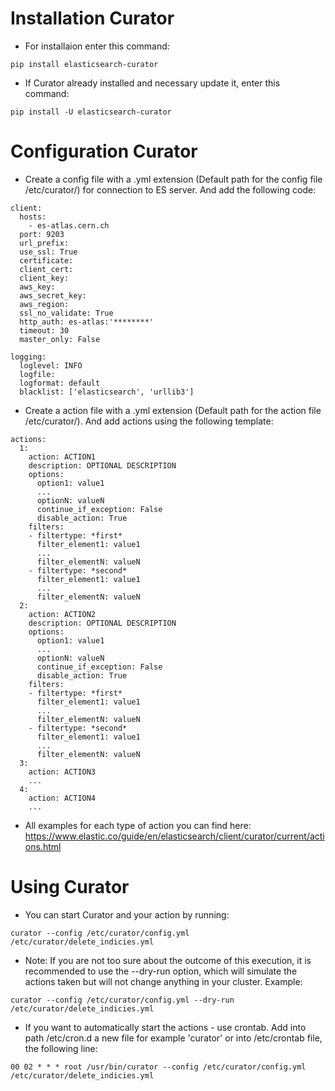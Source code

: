 # Installation Curator
* For installaion enter this command:
```
pip install elasticsearch-curator
```
* If Curator already installed and necessary update it, enter this command:
```
pip install -U elasticsearch-curator
```
# Configuration Curator
* Create a config file with a .yml extension (Default path for the config file /etc/curator/) for connection to ES server. And add the following code:
```
client:
  hosts:
    - es-atlas.cern.ch
  port: 9203
  url_prefix:
  use_ssl: True
  certificate:
  client_cert:
  client_key:
  aws_key:
  aws_secret_key:
  aws_region:
  ssl_no_validate: True
  http_auth: es-atlas:'********'
  timeout: 30
  master_only: False

logging:
  loglevel: INFO
  logfile:
  logformat: default
  blacklist: ['elasticsearch', 'urllib3']
```
* Create a action file with a .yml extension (Default path for the action file /etc/curator/). And add actions using the following template:
```
actions:
  1:
    action: ACTION1
    description: OPTIONAL DESCRIPTION
    options:
      option1: value1
      ...
      optionN: valueN
      continue_if_exception: False
      disable_action: True
    filters:
    - filtertype: *first*
      filter_element1: value1
      ...
      filter_elementN: valueN
    - filtertype: *second*
      filter_element1: value1
      ...
      filter_elementN: valueN
  2:
    action: ACTION2
    description: OPTIONAL DESCRIPTION
    options:
      option1: value1
      ...
      optionN: valueN
      continue_if_exception: False
      disable_action: True
    filters:
    - filtertype: *first*
      filter_element1: value1
      ...
      filter_elementN: valueN
    - filtertype: *second*
      filter_element1: value1
      ...
      filter_elementN: valueN
  3:
    action: ACTION3
    ...
  4:
    action: ACTION4
    ...
```
* All examples for each type of action you can find here: https://www.elastic.co/guide/en/elasticsearch/client/curator/current/actions.html

# Using Curator

* You can start Curator and your action by running:
```
curator --config /etc/curator/config.yml /etc/curator/delete_indicies.yml    
```
* Note: If you are not too sure about the outcome of this execution, it is recommended to use the --dry-run option, which will simulate the actions taken but will not change anything in your cluster. Example:
```
curator --config /etc/curator/config.yml --dry-run /etc/curator/delete_indicies.yml
```
* If you want to automatically start the actions - use crontab. Add into path /etc/cron.d a new file for example 'curator' or into /etc/crontab file, the following line:
```
00 02 * * * root /usr/bin/curator --config /etc/curator/config.yml /etc/curator/delete_indicies.yml
```
